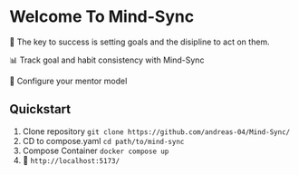 # Welcome To Mind-Sync 

🚀 The key to success is setting goals and the disipline to act on them.


📊 Track goal and habit consistency with Mind-Sync 

👤 Configure your mentor model 

## Quickstart
 1. Clone repository
 `git clone https://github.com/andreas-04/Mind-Sync/ `
 2. CD to compose.yaml
 `cd path/to/mind-sync`
 4. Compose Container
 `docker compose up`
 5. 🚀
 `http://localhost:5173/`




